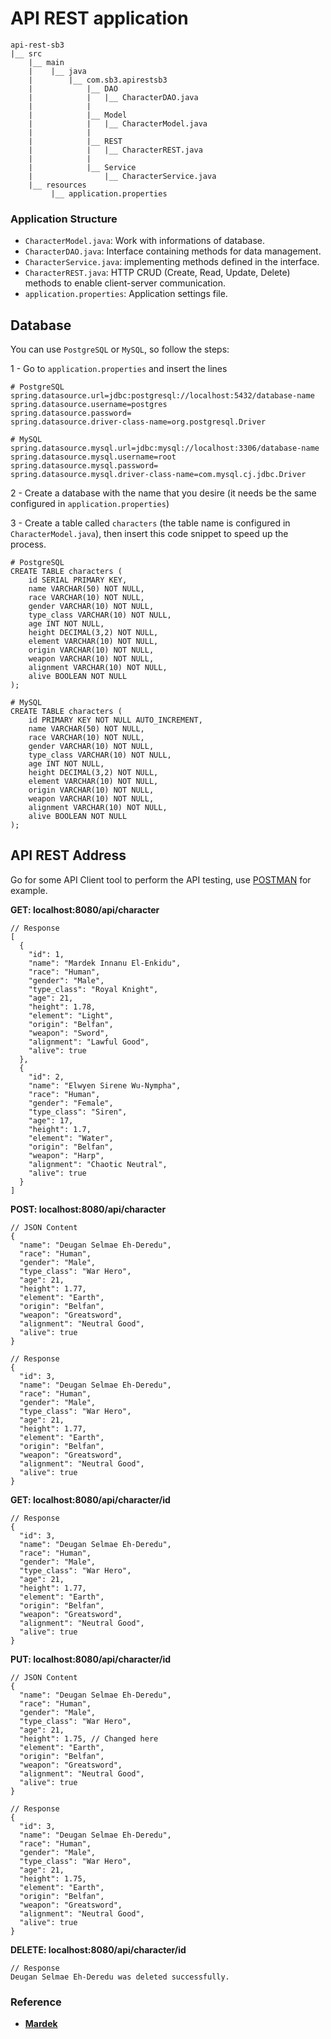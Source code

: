 # API REST application

```
api-rest-sb3
|__ src
    |__ main
    |    |__ java
    |        |__ com.sb3.apirestsb3
    |            |__ DAO
    |            |   |__ CharacterDAO.java
    |            |
    |            |__ Model
    |            |   |__ CharacterModel.java
    |            |
    |            |__ REST
    |            |   |__ CharacterREST.java
    |            |
    |            |__ Service
    |                |__ CharacterService.java
    |__ resources
         |__ application.properties
```

### Application Structure

* ```CharacterModel.java```: Work with informations of database.
* ```CharacterDAO.java```: Interface containing methods for data management.
* ```CharacterService.java```: implementing methods defined in the interface.
* ```CharacterREST.java```: HTTP CRUD (Create, Read, Update, Delete) methods to enable client-server communication.
* ```application.properties```: Application settings file.

## Database

You can use ```PostgreSQL``` or ```MySQL```, so follow the steps:

1 - Go to ```application.properties``` and insert the lines
```
# PostgreSQL
spring.datasource.url=jdbc:postgresql://localhost:5432/database-name
spring.datasource.username=postgres
spring.datasource.password=
spring.datasource.driver-class-name=org.postgresql.Driver

# MySQL
spring.datasource.mysql.url=jdbc:mysql://localhost:3306/database-name
spring.datasource.mysql.username=root
spring.datasource.mysql.password=
spring.datasource.mysql.driver-class-name=com.mysql.cj.jdbc.Driver
```

2 - Create a database with the name that you desire (it needs be the same configured in ```application.properties```)

3 - Create a table called ```characters``` (the table name is configured in ```CharacterModel.java```), then insert this code snippet to speed up the process.

```
# PostgreSQL
CREATE TABLE characters (
    id SERIAL PRIMARY KEY,
    name VARCHAR(50) NOT NULL,
    race VARCHAR(10) NOT NULL,
    gender VARCHAR(10) NOT NULL,
    type_class VARCHAR(10) NOT NULL,
    age INT NOT NULL,
    height DECIMAL(3,2) NOT NULL,
    element VARCHAR(10) NOT NULL,
    origin VARCHAR(10) NOT NULL,
    weapon VARCHAR(10) NOT NULL,
    alignment VARCHAR(10) NOT NULL,
    alive BOOLEAN NOT NULL
);

# MySQL
CREATE TABLE characters (
    id PRIMARY KEY NOT NULL AUTO_INCREMENT,
    name VARCHAR(50) NOT NULL,
    race VARCHAR(10) NOT NULL,
    gender VARCHAR(10) NOT NULL,
    type_class VARCHAR(10) NOT NULL,
    age INT NOT NULL,
    height DECIMAL(3,2) NOT NULL,
    element VARCHAR(10) NOT NULL,
    origin VARCHAR(10) NOT NULL,
    weapon VARCHAR(10) NOT NULL,
    alignment VARCHAR(10) NOT NULL,
    alive BOOLEAN NOT NULL
);
```

## API REST Address 

Go for some API Client tool to perform the API testing, use [POSTMAN](https://www.postman.com/) for example.

**GET: localhost:8080/api/character**
```
// Response
[
  {
    "id": 1,
    "name": "Mardek Innanu El-Enkidu",
    "race": "Human",
    "gender": "Male",
    "type_class": "Royal Knight",
    "age": 21,
    "height": 1.78,
    "element": "Light",
    "origin": "Belfan",
    "weapon": "Sword",
    "alignment": "Lawful Good",
    "alive": true
  },
  {
    "id": 2,
    "name": "Elwyen Sirene Wu-Nympha",
    "race": "Human",
    "gender": "Female",
    "type_class": "Siren",
    "age": 17,
    "height": 1.7,
    "element": "Water",
    "origin": "Belfan",
    "weapon": "Harp",
    "alignment": "Chaotic Neutral",
    "alive": true
  }
]
```

**POST: localhost:8080/api/character**
```
// JSON Content
{
  "name": "Deugan Selmae Eh-Deredu",
  "race": "Human",
  "gender": "Male",
  "type_class": "War Hero",
  "age": 21,
  "height": 1.77,
  "element": "Earth",
  "origin": "Belfan",
  "weapon": "Greatsword",
  "alignment": "Neutral Good",
  "alive": true
}

// Response
{
  "id": 3,
  "name": "Deugan Selmae Eh-Deredu",
  "race": "Human",
  "gender": "Male",
  "type_class": "War Hero",
  "age": 21,
  "height": 1.77,
  "element": "Earth",
  "origin": "Belfan",
  "weapon": "Greatsword",
  "alignment": "Neutral Good",
  "alive": true
}
```

**GET: localhost:8080/api/character/id**
```
// Response
{
  "id": 3,
  "name": "Deugan Selmae Eh-Deredu",
  "race": "Human",
  "gender": "Male",
  "type_class": "War Hero",
  "age": 21,
  "height": 1.77,
  "element": "Earth",
  "origin": "Belfan",
  "weapon": "Greatsword",
  "alignment": "Neutral Good",
  "alive": true
}
```

**PUT: localhost:8080/api/character/id**
```
// JSON Content
{
  "name": "Deugan Selmae Eh-Deredu",
  "race": "Human",
  "gender": "Male",
  "type_class": "War Hero",
  "age": 21,
  "height": 1.75, // Changed here
  "element": "Earth",
  "origin": "Belfan",
  "weapon": "Greatsword",
  "alignment": "Neutral Good",
  "alive": true
}

// Response
{
  "id": 3,
  "name": "Deugan Selmae Eh-Deredu",
  "race": "Human",
  "gender": "Male",
  "type_class": "War Hero",
  "age": 21,
  "height": 1.75,
  "element": "Earth",
  "origin": "Belfan",
  "weapon": "Greatsword",
  "alignment": "Neutral Good",
  "alive": true
}
```

**DELETE: localhost:8080/api/character/id**
```
// Response
Deugan Selmae Eh-Deredu was deleted successfully.
```
### Reference
- **[Mardek](https://figverse.fandom.com/wiki/MARDEK_(Series))**
